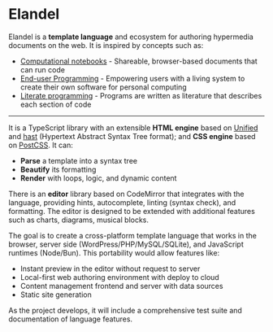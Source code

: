 # Elandel

Elandel is a **template language** and ecosystem for authoring hypermedia documents on the web. It is inspired by concepts such as:

- [Computational notebooks](https://maggieappleton.com/computational-notebooks) - Shareable, browser-based documents that can run code
- [End-user Programming](https://www.inkandswitch.com/end-user-programming/) - Empowering users with a living system to create their own software for personal computing
- [Literate programming](https://en.wikipedia.org/wiki/Literate_programming) - Programs are written as literature that describes each section of code

---

It is a TypeScript library with an extensible **HTML engine** based on [Unified](https://unifiedjs.com/) and [hast](https://github.com/syntax-tree/hast) (Hypertext Abstract Syntax Tree format); and **CSS engine** based on [PostCSS](https://github.com/postcss/postcss). It can:

- **Parse** a template into a syntax tree
- **Beautify** its formatting
- **Render** with loops, logic, and dynamic content

There is an **editor** library based on CodeMirror that integrates with the language, providing hints, autocomplete, linting (syntax check), and formatting. The editor is designed to be extended with additional features such as charts, diagrams, musical blocks.

The goal is to create a cross-platform template language that works in the browser, server side (WordPress/PHP/MySQL/SQLite), and JavaScript runtimes (Node/Bun). This portability would allow features like:

- Instant preview in the editor without request to server
- Local-first web authoring environment with deploy to cloud
- Content management frontend and server with data sources
- Static site generation

As the project develops, it will include a comprehensive test suite and documentation of language features.
